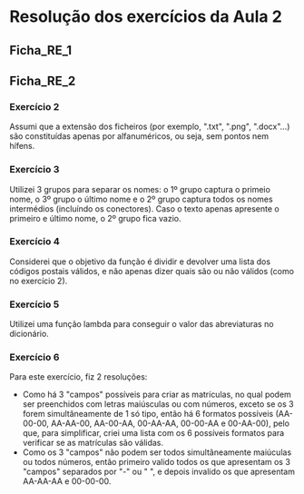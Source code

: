# Resolução dos exercícios da Aula 2

## Ficha_RE_1



## Ficha_RE_2

### Exercício 2
Assumi que a extensão dos ficheiros (por exemplo, ".txt", ".png", ".docx"...) são constituídas apenas por alfanuméricos, ou seja, sem pontos nem hífens.

### Exercício 3
Utilizei 3 grupos para separar os nomes: o 1º grupo captura o primeio nome, o 3º grupo o último nome e o 2º grupo captura todos os nomes intermédios (incluíndo os conectores). Caso o texto apenas apresente o primeiro e último nome, o 2º grupo fica vazio.

### Exercício 4
Considerei que o objetivo da função é dividir e devolver uma lista dos códigos postais válidos, e não apenas dizer quais são ou não válidos (como no exercício 2).

### Exercício 5
Utilizei uma função lambda para conseguir o valor das abreviaturas no dicionário.

### Exercício 6
Para este exercício, fiz 2 resoluções:
- Como há 3 "campos" possíveis para criar as matrículas, no qual podem ser preenchidos com letras maiúsculas ou com números, exceto se os 3 forem simultâneamente de 1 só tipo, então há 6 formatos possíveis (AA-00-00, AA-AA-00, AA-00-AA, 00-AA-AA, 00-00-AA e 00-AA-00), pelo que, para simplificar, criei uma lista com os 6 possíveis formatos para verificar se as matrículas são válidas.
- Como os 3 "campos" não podem ser todos simultâneamente maiúculas ou todos números, então primeiro valido todos os que apresentam os 3 "campos" separados por "-" ou " ", e depois invalido os que apresentam AA-AA-AA e 00-00-00.